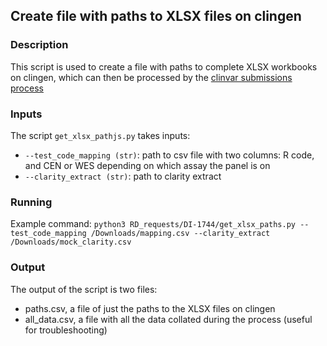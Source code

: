 ## Create file with paths to XLSX files on clingen

### Description
This script is used to create a file with paths to complete XLSX workbooks on clingen, which can then be processed by the [clinvar submissions process](https://github.com/eastgenomics/clinvar_submissions)

### Inputs
The script `get_xlsx_pathjs.py` takes inputs:
- `--test_code_mapping (str)`: path to csv file with two columns: R code, and CEN or WES depending on which assay the panel is on
- `--clarity_extract (str)`: path to clarity extract

### Running
Example command:
`python3 RD_requests/DI-1744/get_xlsx_paths.py --test_code_mapping /Downloads/mapping.csv --clarity_extract /Downloads/mock_clarity.csv `

### Output
The output of the script is two files:
- paths.csv, a file of just the paths to the XLSX files on clingen
- all_data.csv, a file with all the data collated during the process (useful for troubleshooting)